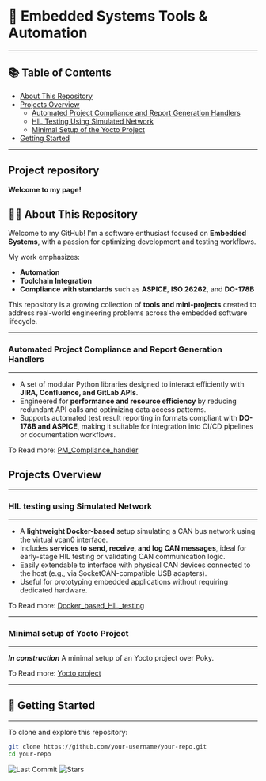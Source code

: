 # 🧰 Embedded Systems Tools & Automation
---

## 📚 Table of Contents

- [About This Repository](#about-this-repository)
- [Projects Overview](#projects-overview)
  - [Automated Project Compliance and Report Generation Handlers](#automated-project-compliance-and-report-generation-handlers)
  - [HIL Testing Using Simulated Network](#hil-testing-using-simulated-network)
  - [Minimal Setup of the Yocto Project](#minimal-setup-of-the-yocto-project)
- [Getting Started](#getting-started)

---

## Project repository

**Welcome to my page!** 

## 🧑‍💻 About This Repository

Welcome to my GitHub! I'm a software enthusiast focused on **Embedded Systems**, with a passion for optimizing development and testing workflows.

My work emphasizes:

- **Automation**
- **Toolchain Integration**
- **Compliance with standards** such as **ASPICE**, **ISO 26262**, and **DO-178B**

This repository is a growing collection of **tools and mini-projects** created to address real-world engineering problems across the embedded software lifecycle.

---
### Automated Project Compliance and Report Generation Handlers
---
+ A set of modular Python libraries designed to interact efficiently with **JIRA, Confluence, and GitLab APIs**.
+ Engineered for **performance and resource efficiency** by reducing redundant API calls and optimizing data access patterns.
+ Supports automated test result reporting in formats compliant with **DO-178B and ASPICE**, making it suitable for integration into CI/CD pipelines or documentation workflows.

To Read more:
[PM_Compliance_handler](./tree/PM_Compliance_handler/README.md)

## Projects Overview
---
### HIL testing using Simulated Network
---
+ A **lightweight Docker-based** setup simulating a CAN bus network using the virtual vcan0 interface.
+ Includes **services to send, receive, and log CAN messages**, ideal for early-stage HIL testing or validating CAN communication logic.
+ Easily extendable to interface with physical CAN devices connected to the host (e.g., via SocketCAN-compatible USB adapters).
+ Useful for prototyping embedded applications without requiring dedicated hardware.

To Read more:
[Docker_based_HIL_testing](./tree/Docker_based_HIL_testing/README.md)

---
### Minimal setup of Yocto Project 
---
***In construction***
A minimal setup of an Yocto project over Poky.

To Read more:
[Yocto project](./tree/Yocto_project/README.md)


---
## 🚀 Getting Started
---

To clone and explore this repository:

```bash
git clone https://github.com/your-username/your-repo.git
cd your-repo
```

![Last Commit](https://img.shields.io/github/last-commit/your-username/your-repo)
![Stars](https://img.shields.io/github/stars/your-username/your-repo?style=social)
